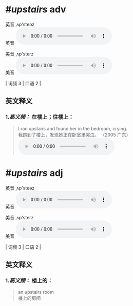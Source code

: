 # ***\#upstairs*** adv
英音 ˌʌp'steəz  
英音
<audio src="./media/upstairs-B.aac" controls="controls"></audio>

美音 ˌʌp'sterz  
美音
<audio src="./media/upstairs.aac" controls="controls"></audio>



| 词频 3 | 口语 2 |  

英文释义
---
### 1.*高义频：* **在楼上；往楼上：**  

 > I ran upstairs and found her in the bedroom, crying.   
 > 我跑到了楼上，发现她正在卧室里哭泣。  （2005 广东）  
<audio src="./media/upstairs-1.aac" controls="controls"></audio>


# ***\#upstairs*** adj
英音 ˌʌp'steəz  
英音
<audio src="./media/upstairs-B.aac" controls="controls"></audio>

美音 ˌʌp'sterz  
美音
<audio src="./media/upstairs.aac" controls="controls"></audio>



| 词频 3 | 口语 2 |  

英文释义
---
### 1.*高义频：* **楼上的：**  

 > an upstairs room   
 > 楼上的房间    



